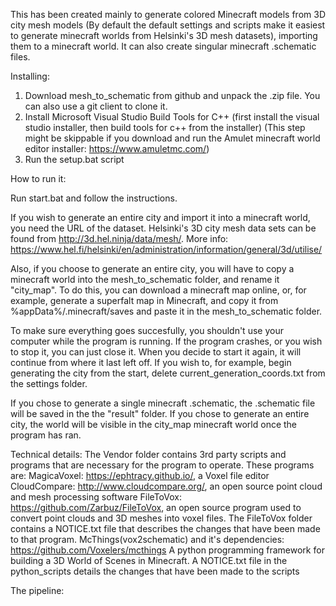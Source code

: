 This has been created mainly to generate colored Minecraft models from 3D city mesh models (By default the default settings and scripts make it easiest to generate minecraft worlds from Helsinki's 3D mesh datasets), importing them to a minecraft world. It can also create singular minecraft .schematic files.

Installing:
1. Download mesh_to_schematic from github and unpack the .zip file. You can also use a git client to clone it.
2. Install Microsoft Visual Studio Build Tools for C++ (first install the visual studio installer, then build tools for c++ from the installer) (This step might be skippable if you download and run the Amulet minecraft world editor installer: https://www.amuletmc.com/)
3. Run the setup.bat script

How to run it:

Run start.bat and follow the instructions.

If you wish to generate an entire city and import it into a minecraft world, you need the URL of the dataset.
Helsinki's 3D city mesh data sets can be found from http://3d.hel.ninja/data/mesh/. More info: https://www.hel.fi/helsinki/en/administration/information/general/3d/utilise/

Also, if you choose to generate an entire city, you will have to copy a minecraft world into the mesh_to_schematic folder, and rename it "city_map". To do this, you can download a minecraft map online, or, for example, generate a superfalt map in Minecraft, and copy it from %appData%/.minecraft/saves and paste it in the mesh_to_schematic folder.

To make sure everything goes succesfully, you shouldn't use your computer while the program is running. If the program crashes, or you wish to stop it, you can just close it.
When you decide to start it again, it will continue from where it last left off. If you wish to, for example, begin generating the city from the start, delete current_generation_coords.txt from the settings folder. 

If you chose to generate a single minecraft .schematic, the .schematic file will be saved in the the "result" folder.
If you chose to generate an entire city, the world will be visible in the city_map minecraft world once the program has ran.


Technical details:
The Vendor folder contains 3rd party scripts and programs that are necessary for the program to operate. 
These programs are:
MagicaVoxel: https://ephtracy.github.io/, a Voxel file editor
CloudCompare: http://www.cloudcompare.org/, an open source point cloud and mesh processing software
FileToVox: https://github.com/Zarbuz/FileToVox, an open source program used to convert point clouds and 3D meshes into voxel files. The FileToVox folder contains a NOTICE.txt file that describes the changes that have been made to that program.
McThings(vox2schematic) and it's dependencies: https://github.com/Voxelers/mcthings A python programming framework for building a 3D World of Scenes in Minecraft. A NOTICE.txt file in the python_scripts details the changes that have been made to the scripts

The pipeline: